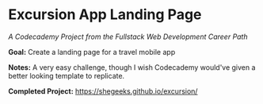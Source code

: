 # Excursion App Landing Page
*A Codecademy Project from the Fullstack Web Development Career Path*

**Goal:** Create a landing page for a travel mobile app

**Notes:**
A very easy challenge, though I wish Codecademy would've given a better looking template to replicate.

**Completed Project:** https://shegeeks.github.io/excursion/
